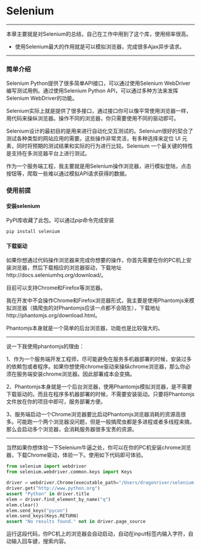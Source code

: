 # Selenium

-----

本章主要就是对Selenium的总结，自己在工作中用到了这个库，使用频率很高。

* 使用Selenium最大的作用就是可以模拟浏览器，完成很多Ajax异步请求。

-------

### 简单介绍

Selenium Python提供了很多简单API接口，可以通过使用Selenium WebDriver编写测试用例。通过使用Selenium Python API，可以通过多种方法来发挥Selenium WebDriver的功能。

Selenium实际上就是提供了很多接口，通过接口你可以像平常使用浏览器一样，用代码来操纵浏览器。操作不同的浏览器，你只需要使用不同的驱动即可。

Selenium设计的最初目的是用来进行自动化交互测试的。Selenium很好的契合了测试各种类型的网站应用的需要。这些操作非常灵活，有多种选择来定位 UI 元素，同时将预期的测试结果和实际的行为进行比较。Selenium 一个最关键的特性是支持在多浏览器平台上进行测试。

作为一个服务端工程，我主要就是用Selenium操作浏览器，进行模拟登陆，点击按钮等，爬取一些难以通过模拟API请求获得的数据。

### 使用前提

#### 安装selenium

PyPI库收藏了此包。可以通过*pip*命令完成安装

```python
pip install selenium
```

#### 下载驱动

如果你想通过代码操作浏览器来完成你想要的操作，你首先需要在你的PC机上安装浏览器，然后下载相应的浏览器驱动，下载地址http://docs.seleniumhq.org/download/。

目前可以支持Chrome和Firefox等浏览器。

我在开发中不会操作Chrome和Firefox浏览器形式，我主要是使用Phantomjs来模拟浏览器（搞爬虫的对Phantomjs应该一点都不会陌生），下载地址http://phantomjs.org/download.html。

Phantomjs本身就是一个简单的后台浏览器，功能也是比较强大的。

----

说一下我使用phantomjs的理由：

1、作为一个服务端开发工程师，尽可能避免在服务多机器部署的时候，安装过多的依赖包或者程序。如果你想使用chrome驱动来操纵chrome浏览器，那么你必须在服务端安装chrome浏览器。因此部署成本会变搞。

2、Phantomjs本身就是一个后台浏览器，使用Phantomjs模拟浏览器，是不需要下载驱动的。而且在程序多机器部署的时候，不需要安装驱动。只要将Phantomjs文件放在你的项目中即可，服务部署方便。

3、服务端启动一个Chrome浏览器要比启动Phantomjs浏览器消耗的资源高很多。可能跑一个两个浏览器没问题，但是一般搞爬虫都是多进程或者多线程来搞，那么会启动多个浏览器，会消耗服务器很多宝贵的资源。

-----

当然如果你想体验一下Selenium牛逼之处，你可以在你的PC机安装chrome浏览器，下载Chrome驱动，体验一下。使用如下代码即可体验。

```python
from selenium import webdriver
from selenium.webdriver.common.keys import Keys

driver = webdriver.Chrome(executable_path="/Users/dragonriver/selenium-learn/chromedriver")   #这个是下载的Chrome浏览器驱动的位置
driver.get("http://www.python.org")
assert "Python" in driver.title
elem = driver.find_element_by_name("q")
elem.clear()
elem.send_keys("pycon")
elem.send_keys(Keys.RETURN)
assert "No results found." not in driver.page_source
```

运行这段代码，你PC机上的浏览器会自动启动，自动在input标签内输入字符，自动输入回车键，搜索内容。



